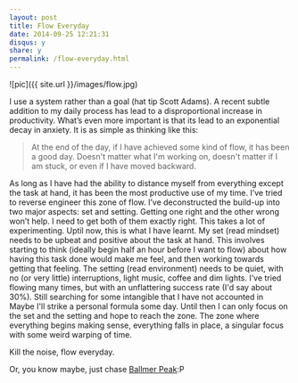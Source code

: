 ```yaml
---
layout: post
title: Flow Everyday
date: 2014-09-25 12:21:31
disqus: y
share: y
permalink: /flow-everyday.html
---
```


![pic]({{ site.url }}/images/flow.jpg)

I use a system rather than a goal (hat tip Scott Adams). A recent subtle addition to my daily process has lead to a disproportional increase in productivity. What’s even more important is that its lead to an exponential decay in anxiety. It is as simple as thinking like this: 
>  At the end of the day, if I have achieved some kind of flow, it has been a good day. 
> Doesn't matter what I'm working on, doesn't matter if I am stuck, or even if I have moved backward. 

As long as I have had the ability to distance myself from everything except the task at hand, it has been the most productive use of my time. I’ve tried to reverse engineer this zone of flow. I’ve deconstructed the build-up into two major aspects: set and setting. Getting one right and the other wrong won’t help. I need to get both of them exactly right. This takes a lot of experimenting. Uptil now, this is what I have learnt. My set (read mindset) needs to be upbeat and positive about the task at hand. This involves starting to think (ideally begin half an hour before I want to flow) about how having this task done would make me feel, and then working towards getting that feeling. The setting (read environment) needs to be quiet, with no (or very little) interruptions, light music, coffee and dim lights. 
I’ve tried flowing many times, but with an unflattering success rate (I'd say about 30%). Still searching for some intangible that I have not accounted in Maybe I'll strike a personal formula some day. Until then I can only focus on the set and the setting and hope to reach the zone. The zone where everything begins making sense, everything falls in place, a singular focus with some weird warping of time. 

Kill the noise, flow everyday.

Or, you know maybe, just chase [Ballmer Peak](http://xkcd.com/323/):P